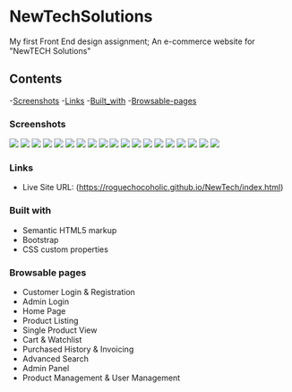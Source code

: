 # NewTechSolutions
My first Front End design assignment; An e-commerce website for "NewTECH Solutions"

## Contents
-[Screenshots](#screenshots)
-[Links](#links)
-[Built_with](#built-with)
-[Browsable-pages](#browsable-pages)



### Screenshots

![](./css/NewTech%20Solutions%20SS/Screenshot%20(145).png)
![](./css/NewTech%20Solutions%20SS/Screenshot%20(146).png)
![](./css/NewTech%20Solutions%20SS/Screenshot%20(147).png)
![](./css/NewTech%20Solutions%20SS/Screenshot%20(148).png)
![](./css/NewTech%20Solutions%20SS/Screenshot%20(149).png)
![](./css/NewTech%20Solutions%20SS/Screenshot%20(150).png)
![](./css/NewTech%20Solutions%20SS/Screenshot%20(151).png)
![](./css/NewTech%20Solutions%20SS/Screenshot%20(152).png)
![](./css/NewTech%20Solutions%20SS/Screenshot%20(153).png)
![](./css/NewTech%20Solutions%20SS/Screenshot%20(154).png)
![](./css/NewTech%20Solutions%20SS/Screenshot%20(155).png)
![](./css/NewTech%20Solutions%20SS/Screenshot%20(156).png)
![](./css/NewTech%20Solutions%20SS/Screenshot%20(157).png)
![](./css/NewTech%20Solutions%20SS/Screenshot%20(158).png)
![](./css/NewTech%20Solutions%20SS/Screenshot%20(159).png)
![](./css/NewTech%20Solutions%20SS/Screenshot%20(160).png)
![](./css/NewTech%20Solutions%20SS/Screenshot%20(161).png)
![](./css/NewTech%20Solutions%20SS/Screenshot%20(162).png)
![](./css/NewTech%20Solutions%20SS/Screenshot%20(163).png)


### Links

- Live Site URL: (https://roguechocoholic.github.io/NewTech/index.html)



### Built with

- Semantic HTML5 markup
- Bootstrap
- CSS custom properties

### Browsable pages

- Customer Login & Registration 
- Admin Login 
- Home Page 
- Product Listing 
- Single Product View 
- Cart & Watchlist 
- Purchased History & Invoicing 
- Advanced Search
- Admin Panel
- Product Management & User Management


